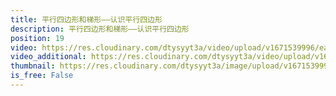 ```yaml
---
title: 平行四边形和梯形——认识平行四边形
description: 平行四边形和梯形——认识平行四边形
position: 19
video: https://res.cloudinary.com/dtysyyt3a/video/upload/v1671539996/easymath/4年级上/05单元平行四边形和梯形/yvhwdyr3qltlcbtfhsha.mp4
video_additional: https://res.cloudinary.com/dtysyyt3a/video/upload/v1671540020/easymath/4年级上/05单元平行四边形和梯形/每课一题的解答视频/yhwckqtj8deainqzzmap.mp4
thumbnail: https://res.cloudinary.com/dtysyyt3a/image/upload/v1671539998/easymath/4年级上/05单元平行四边形和梯形/pylzpq7fz0v7bcghcikc.png
is_free: False
---
```

